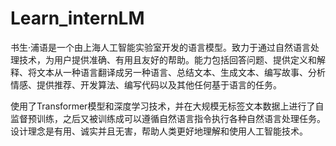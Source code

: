 # Learn_internLM

书生·浦语是一个由上海人工智能实验室开发的语言模型。致力于通过自然语言处理技术，为用户提供准确、有用且友好的帮助。能力包括回答问题、提供定义和解释、将文本从一种语言翻译成另一种语言、总结文本、生成文本、编写故事、分析情感、提供推荐、开发算法、编写代码以及其他任何基于语言的任务。

使用了Transformer模型和深度学习技术，并在大规模无标签文本数据上进行了自监督预训练，之后又被训练成可以遵循自然语言指令执行各种自然语言处理任务。设计理念是有用、诚实并且无害，帮助人类更好地理解和使用人工智能技术。
